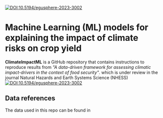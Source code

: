 [![DOI:10.5194/egusphere-2023-3002](http://img.shields.io/badge/DOI-10.5194/egusphere.2023.3002-0080ff.svg)](https://doi.org/10.5194/egusphere-2023-3002)
# Machine Learning (ML) models for explaining the impact of climate risks on crop yield

**ClimateImpactML** is a GitHub repository that contains instructions to reproduce results from *"A data-driven framework for assessing climatic impact-drivers in the context of food security"*. which is under review in the journal Natural Hazards and Earth Systems Science (NHESS) [![DOI:10.5194/egusphere-2023-3002](http://img.shields.io/badge/DOI-10.5194/egusphere.2023.3002-0080ff.svg)](https://doi.org/10.5194/egusphere-2023-3002)

## Data references

The data used in this repo can be found in <!-- [![DOI](https://sandbox.zenodo.org/badge/DOI/10.5281/zenodo.12612860.svg)](https://handle.stage.datacite.org/10.5281/zenodo.12612860) -->
